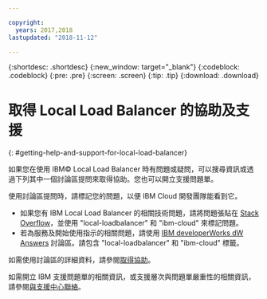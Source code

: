 ```yaml
---

copyright:
  years: 2017,2018
lastupdated: "2018-11-12"

---
```


{:shortdesc: .shortdesc}
{:new_window: target="_blank"}
{:codeblock: .codeblock}
{:pre: .pre}
{:screen: .screen}
{:tip: .tip}
{:download: .download}

# 取得 Local Load Balancer 的協助及支援
{: #getting-help-and-support-for-local-load-balancer}

如果您在使用 IBM© Local Load Balancer 時有問題或疑問，可以搜尋資訊或透過下列其中一個討論區提問來取得協助。您也可以開立支援問題單。

使用討論區提問時，請標記您的問題，以便 IBM Cloud 開發團隊能看到它。

* 如果您有 IBM Local Load Balancer 的相關技術問題，請將問題張貼在 [Stack Overflow](https://stackoverflow.com/search?q=local-loadbalancer+ibm-bluemix)，並使用 "local-loadbalancer" 和 "ibm-cloud" 來標記問題。
* 若為服務及開始使用指示的相關問題，請使用 [IBM developerWorks dW Answers](https://developer.ibm.com/answers/topics/local-loadbalancer.html?smartspace=ibm-cloud) 討論區。請包含 "local-loadbalancer" 和 "ibm-cloud" 標籤。

如需使用討論區的詳細資料，請參閱[取得協助](https://{DomainName}/docs/get-support?topic=get-support-using-avatar)。

如需開立 IBM 支援問題單的相關資訊，或支援層次與問題單嚴重性的相關資訊，請參閱[與支援中心聯絡](/docs/get-support?topic=get-support-contacting-bluemix-support-dedicated-local)。

